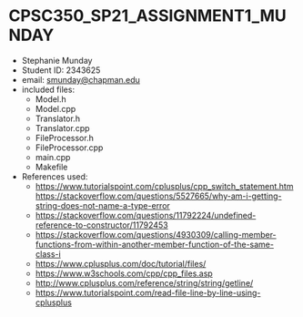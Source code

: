 # CPSC350_SP21_ASSIGNMENT1_MUNDAY
* Stephanie Munday
* Student ID: 2343625
* email: smunday@chapman.edu
* included files:
  - Model.h
  - Model.cpp
  - Translator.h
  - Translator.cpp
  - FileProcessor.h
  - FileProcessor.cpp
  - main.cpp
  - Makefile
* References used:
  - https://www.tutorialspoint.com/cplusplus/cpp_switch_statement.htm
https://stackoverflow.com/questions/5527665/why-am-i-getting-string-does-not-name-a-type-error
  - https://stackoverflow.com/questions/11792224/undefined-reference-to-constructor/11792453
  - https://stackoverflow.com/questions/4930309/calling-member-functions-from-within-another-member-function-of-the-same-class-i
  - https://www.cplusplus.com/doc/tutorial/files/
  - https://www.w3schools.com/cpp/cpp_files.asp
  - http://www.cplusplus.com/reference/string/string/getline/
  - https://www.tutorialspoint.com/read-file-line-by-line-using-cplusplus
